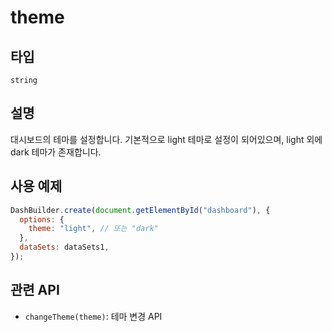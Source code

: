 # theme

## 타입

`string`

## 설명

대시보드의 테마를 설정합니다. 기본적으로 light 테마로 설정이 되어있으며, light 외에 dark 테마가 존재합니다.

## 사용 예제

```javascript
DashBuilder.create(document.getElementById("dashboard"), {
  options: {
    theme: "light", // 또는 "dark"
  },
  dataSets: dataSets1,
});
```

## 관련 API

- `changeTheme(theme)`: 테마 변경 API
